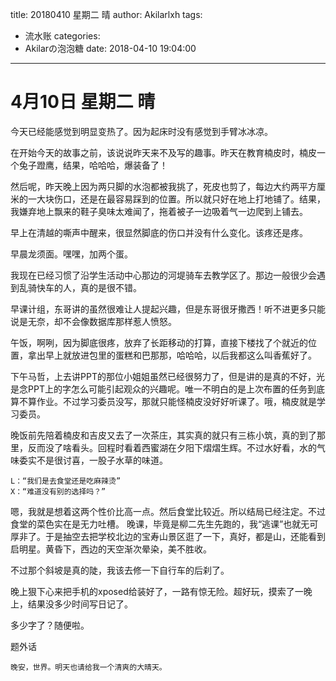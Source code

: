 title: 20180410 星期二 晴
author: Akilarlxh
tags:
  - 流水账
categories:
  - Akilarの泡泡糖
date: 2018-04-10 19:04:00
---
  # 4月10日 星期二 晴
  
今天已经能感觉到明显变热了。因为起床时没有感觉到手臂冰冰凉。

在开始今天的故事之前，该说说昨天来不及写的趣事。昨天在教育楠皮时，楠皮一个兔子蹬鹰，结果，哈哈哈，爆装备了！

然后呢，昨天晚上因为两只脚的水泡都被我挑了，死皮也剪了，每边大约两平方厘米的一大块伤口，还是在最容易踩到的位置。所以就只好在地上打地铺了。结果，我嫌弃地上飘来的鞋子臭味太难闻了，拖着被子一边吸着气一边爬到上铺去。

早上在清越的嘶声中醒来，很显然脚底的伤口并没有什么变化。该疼还是疼。

早晨龙须面。嘿嘿，加两个蛋。

我现在已经习惯了沿学生活动中心那边的河堤骑车去教学区了。那边一般很少会遇到乱骑快车的人，真的是很不错。

早课计组，东哥讲的虽然很难让人提起兴趣，但是东哥很牙撒西！听不进更多只能说是无奈，却不会像数据库那样惹人愤怒。

午饭，啊咧，因为脚底很疼，放弃了长距移动的打算，直接下楼找了个就近的位置，拿出早上就放进包里的蛋糕和巴那那，哈哈哈，以后我都这么叫香蕉好了。

下午马哲，上去讲PPT的那位小姐姐虽然已经很努力了，但是讲的是真的不好，光是念PPT上的字怎么可能引起观众的兴趣呢。唯一不明白的是上次布置的任务到底算不算作业。不过学习委员没写，那就只能怪楠皮没好好听课了。哦，楠皮就是学习委员。

晚饭前先陪着楠皮和吉皮又去了一次茶庄，其实真的就只有三栋小筑，真的到了那里，反而没了啥看头。回程时看着西蜜湖在夕阳下熠熠生辉。不过水好看，水的气味委实不是很讨喜，一股子水草的味道。
```
L：“我们是去食堂还是吃麻辣烫”
X：“难道没有别的选择吗？”
```
嗯，我就是想着这两个性价比高一点。然后食堂比较近。所以结局已经注定。不过食堂的菜色实在是无力吐槽。
晚课，毕竟是柳二先生先跑的，我“逃课”也就无可厚非了。于是抽空去把学校北边的宝寿山景区逛了一下，真好，都是山，还能看到启明星。黄昏下，西边的天空渐次晕染，美不胜收。

不过那个斜坡是真的陡，我该去修一下自行车的后刹了。

晚上狠下心来把手机的xposed给装好了，一路有惊无险。超好玩，摸索了一晚上，结果没多少时间写日记了。

多少字了？随便啦。

题外话
```
晚安，世界。明天也请给我一个清爽的大晴天。
```